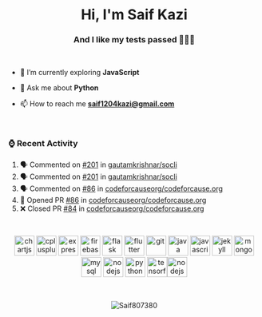 <h1 align="center">Hi, I'm Saif Kazi</h1>
<h3 align="center">And I like my tests passed  🧑🏽‍💻</h3>
<br>

- 🌱 I’m currently exploring **JavaScript**

- 💬 Ask me about **Python**

- 📫 How to reach me **saif1204kazi@gmail.com**

<br>

<h3>⌚️ Recent Activity</h3>

<!--START_SECTION:activity-->
1. 🗣 Commented on [#201](https://github.com//gautamkrishnar/socli/issues/201) in [gautamkrishnar/socli](https://github.com//gautamkrishnar/socli)
2. 🗣 Commented on [#201](https://github.com//gautamkrishnar/socli/issues/201) in [gautamkrishnar/socli](https://github.com//gautamkrishnar/socli)
3. 🗣 Commented on [#86](https://github.com//codeforcauseorg/codeforcause.org/issues/86) in [codeforcauseorg/codeforcause.org](https://github.com//codeforcauseorg/codeforcause.org)
4. 💪 Opened PR [#86](https://github.com//codeforcauseorg/codeforcause.org/pull/86) in [codeforcauseorg/codeforcause.org](https://github.com//codeforcauseorg/codeforcause.org)
5. ❌ Closed PR [#84](https://github.com//codeforcauseorg/codeforcause.org/pull/84) in [codeforcauseorg/codeforcause.org](https://github.com//codeforcauseorg/codeforcause.org)
<!--END_SECTION:activity-->



<br>

<p align="center"><img src="https://www.chartjs.org/media/logo-title.svg" alt="chartjs" width="40" height="40"/> <img src="https://devicons.github.io/devicon/devicon.git/icons/cplusplus/cplusplus-original.svg" alt="cplusplus" width="40" height="40"/> <img src="https://devicons.github.io/devicon/devicon.git/icons/express/express-original-wordmark.svg" alt="express" width="40" height="40"/> <img src="https://www.vectorlogo.zone/logos/firebase/firebase-icon.svg" alt="firebase" width="40" height="40"/> <img src="https://www.vectorlogo.zone/logos/pocoo_flask/pocoo_flask-icon.svg" alt="flask" width="40" height="40"/> <img src="https://www.vectorlogo.zone/logos/flutterio/flutterio-icon.svg" alt="flutter" width="40" height="40"/> <img src="https://www.vectorlogo.zone/logos/git-scm/git-scm-icon.svg" alt="git" width="40" height="40"/> <img src="https://devicons.github.io/devicon/devicon.git/icons/java/java-original-wordmark.svg" alt="java" width="40" height="40"/> <img src="https://devicons.github.io/devicon/devicon.git/icons/javascript/javascript-original.svg" alt="javascript" width="40" height="40"/> <img src="https://www.vectorlogo.zone/logos/jekyllrb/jekyllrb-icon.svg" alt="jekyll" width="40" height="40"/> <img src="https://devicons.github.io/devicon/devicon.git/icons/mongodb/mongodb-original-wordmark.svg" alt="mongodb" width="40" height="40"/> <img src="https://devicons.github.io/devicon/devicon.git/icons/mysql/mysql-original-wordmark.svg" alt="mysql" width="40" height="40"/> <img src="https://devicons.github.io/devicon/devicon.git/icons/nodejs/nodejs-original-wordmark.svg" alt="nodejs" width="40" height="40"/> <img src="https://devicons.github.io/devicon/devicon.git/icons/python/python-original.svg" alt="python" width="40" height="40"/> <img src="https://www.vectorlogo.zone/logos/tensorflow/tensorflow-icon.svg" alt="tensorflow" width="40" height="40"/><img src="https://devicons.github.io/devicon/devicon.git/icons/vuejs/vuejs-original.svg" alt="nodejs" width="40" height="40"/>
</p><p>&nbsp;
</p>

<p align="center">
<img src="https://github-readme-stats.vercel.app/api?username=saif807380&count_private=true&hide=stars&show_icons=true&theme=gotham&include_all_commits=true" alt="Saif807380" />   
</p>
